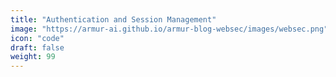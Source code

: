 ```yaml
---
title: "Authentication and Session Management"
image: "https://armur-ai.github.io/armur-blog-websec/images/websec.png"
icon: "code"
draft: false
weight: 99
---
```



